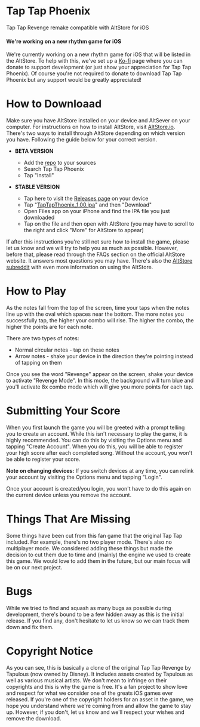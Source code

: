 # Tap Tap Phoenix
Tap Tap Revenge remake compatible with AltStore for iOS

#### We're working on a new rhythm game for iOS
We're currently working on a new rhythm game for iOS that will be listed in the AltStore. To help with this, we've set up a [Ko-fi](https://ko-fi.com/taptapphoenix) page where you can donate to support development (or just show your appreciation for Tap Tap Phoenix). Of course you're not required to donate to download Tap Tap Phoenix but any support would be greatly appreciated! 

# How to Downloaad
Make sure you have AltStore installed on your device and AltSever on your computer. For instructions on how to install AltStore, visit [AltStore.io](https://altstore.io). There's two ways to install through AltStore depending on which version you have. Following the guide below for your correct version.

- **BETA VERSION**
  - Add the [repo](https://raw.githubusercontent.com/tapphoenix/taptapphoenix/master/repo.json) to your sources
  - Search Tap Tap Phoenix
  - Tap "Install"
  
- **STABLE VERSION**
  - Tap here to visit the [Releases page](https://github.com/tapphoenix/taptapphoenix/releases) on your device
  - Tap "[TapTapThoenix_1.00.ipa](https://github.com/tapphoenix/taptapphoenix/releases/download/v1.00/TapTapPhoenix_1.00.ipa)" and then "Download"
  - Open Files app on your iPhone and find the IPA file you just downloaded
  - Tap on the file and then open with AltStore (you may have to scroll to the right and click "More" for AltStore to appear)
  
If after this instructions you're still not sure how to install the game, please let us know and we will try to help you as much as possible. However, before that, please read through the FAQs section on the official AltStore website. It answers most questions you may have. There's also the [AltStore subreddit](https://www.reddit.com/r/AltStore/) with even more information on using the AltStore.
  
# How to Play
As the notes fall from the top of the screen, time your taps when the notes line up with the oval which spaces near the bottom. The more notes you successfully tap, the higher your combo will rise. The higher the combo, the higher the points are for each note.

There are two types of notes:
  - Normal circular notes - tap on these notes
  - Arrow notes - shake your device in the direction they're pointing instead of tapping on them
  
Once you see the word "Revenge" appear on the screen, shake your device to activate "Revenge Mode". In this mode, the background will turn blue and you'll activate 8x combo mode which will give you more points for each tap.

# Submitting Your Score
When you first launch the game you will be greeted with a prompt telling you to create an account. While this isn't necessary to play the game, it is highly recommended. You can do this by visiting the Options menu and tapping "Create Account". When you do this, you will be able to register your high score after each completed song. Without the account, you won't be able to register your score.

**Note on changing devices:**
If you switch devices at any time, you can relink your account by visiting the Options menu and tapping "Login".

Once your account is created/you login, you won't have to do this again on the current device unless you remove the account.

# Things That Are Missing
Some things have been cut from this fan game that the original Tap Tap included. For example, there's no two player mode. There's also no multiplayer mode. We considered adding these things but made the decision to cut them due to time and (mainly) the engine we used to create this game. We would love to add them in the future, but our main focus will be on our next project.

# Bugs
While we tried to find and squash as many bugs as possible during development, there's bound to be a few hidden away as this is the initial release. If you find any, don't hesitate to let us know so we can track them down and fix them.

# Copyright Notice
As you can see, this is basically a clone of the original Tap Tap Revenge by Tapulous (now owned by Disney). It includes assets created by Tapulous as well as various musical artists. We don't mean to infringe on their copyrights and this is why the game is free. It's a fan project to show love and respect for what we consider one of the greats iOS games ever released. If you're one of the copyright holders for an asset in the game, we hope you understand where we're coming from and allow the game to stay up. However, if you don't, let us know and we'll respect your wishes and remove the download.
